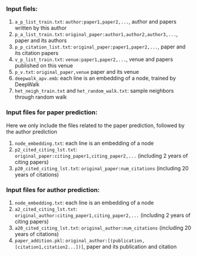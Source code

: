 ### Input fiels:

1. `a_p_list_train.txt`: `author:paper1,paper2,...`, author and papers written by this author
2. `p_a_list_train.txt`: `original_paper:author1,author2,author3,...`, paper and its authors
3. `p_p_citation_list.txt`: `original_paper:paper1,paper2,...`, paper and its citation papers
4. `v_p_list_train.txt`: `venue:paper1,paper2,...`, venue and papers published on this venue
5. `p_v.txt`: `original_paper,venue` paper and its venue
6. `deepwalk_apv.emb`: each line is an embedding of a node, trained by DeepWalk
7. `het_neigh_train.txt` and `het_random_walk.txt`: sample neighbors through random walk

### Input files for paper prediction:

Here we only include the files related to the paper prediction, followed by the author prediction
1. `node_embedding.txt`: each line is an embedding of a node
2. `p2_cited_citing_lst.txt`: `original_paper:citing_paper1,citing_paper2,...`  (including 2 years of citing papers)
3. `p20_cited_citing_lst.txt`: `original_paper:num_citations`  (including 20 years of citations)

### Input files for author prediction:

1. `node_embedding.txt`: each line is an embedding of a node
2. `a2_cited_citing_lst.txt`: `original_author:citing_paper1,citing_paper2,...`  (including 2 years of citing papers)
3. `a20_cited_citing_lst.txt`: `original_author:num_citations`  (including 20 years of citations)
5. `paper_addition.pkl`: `original_author:[(publication,[citation1,citation2...])]`, paper and its publication and citation
